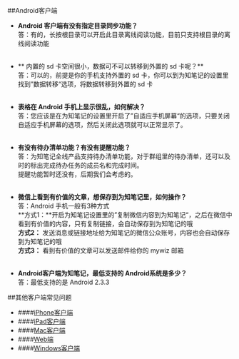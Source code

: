 ##Android客户端
+ **Android 客户端有没有指定目录同步功能？**</br>
答：有的，长按根目录可以开启此目录离线阅读功能，目前只支持根目录的离线阅读功能</br></br>
+ ** 内置的 sd 卡空间很小，数据可不可以转移到外置的 sd 卡呢？**</br>
答：可以的，前提是你的手机支持外置的 sd 卡，你可以到为知笔记的设置里找到”数据转移“选项，将数据转移到外置的 sd 卡</br></br>

+  **表格在 Android 手机上显示很乱，如何解决？**</br>
答：您应该是在为知笔记的设置里开启了”自适应手机屏幕“的选项，只要关闭自适应手机屏幕的选项，然后关闭此选项就可以正常显示了。</br></br>

+  **有没有待办清单功能？有没有提醒功能？**</br>
答：为知笔记全线产品支持待办清单功能，对于群组里的待办清单，还可以及时的标出完成待办任务的成员名和完成时间。</br>
提醒功能暂时还没有，后期我们会考虑的。</br></br>

+  **微信上看到有价值的文章，想保存到为知笔记里，如何操作？**</br>
答：Android 手机一般有3种方式</br>
**方式1：**开启为知笔记设置里的”复制微信内容到为知笔记“，之后在微信中看到有价值的内容，只有复制链接，会自动保存到为知笔记的哦</br>
**方式2：** 发送消息或链接地址给为知笔记的微信公众账号，内容也会自动保存到为知笔记的哦</br>
**方式3：** 看到有价值的文章可以发送邮件给你的 mywiz 邮箱</br></br>

+ **Android客户端为知笔记，最低支持的 Android系统是多少？**</br>
答：最低支持的是 Android 2.3.3

##其他客户端常见问题
+ ####[iPhone客户端](/manual/iphone/problemsiphone.html)
+ ####[iPad客户端](/manual/iphone/problemsipad.html)
+ ####[Mac客户端](/manual/iphone/problemsmac.html)
+ ####[Web端](/manual/web/problemsweb.html)
+ ####[Windows客户端](/manual/windows/problemspc.html)



